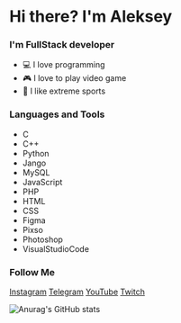# Hi there? I'm Aleksey

### I'm FullStack developer
- 💻 I love programming
- 🎮 I love to play video game
- 👺 I like extreme sports

### Languages and Tools
- C
- C++
- Python
- Jango
- MySQL
- JavaScript
- PHP
- HTML
- CSS
- Figma
- Pixso
- Photoshop
- VisualStudioCode

### Follow Me
[Instagram]()
[Telegram]()
[YouTube]()
[Twitch]()


![Anurag's GitHub stats](https://github-readme-stats.vercel.app/api?username=anuraghazra&show_icons=true&theme=radical)
